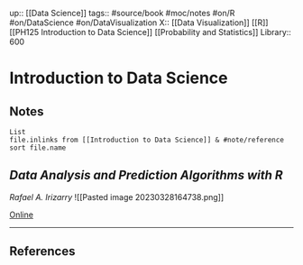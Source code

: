 up:: [[Data Science]]
tags:: #source/book #moc/notes #on/R #on/DataScience #on/DataVisualization 
X:: [[Data Visualization]]  [[R]]  [[PH125 Introduction to Data Science]] [[Probability and Statistics]]
Library:: 600

# Introduction to Data Science

## Notes

```dataview
List 
file.inlinks from [[Introduction to Data Science]] & #note/reference 
sort file.name
```

## _Data Analysis and Prediction Algorithms with R_

_Rafael A. Irizarry_
![[Pasted image 20230328164738.png]]

[Online](http://rafalab.dfci.harvard.edu/dsbook/)


---
## References

